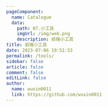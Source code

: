 ```yaml
---
pageComponent: 
  name: Catalogue
  data: 
    path: 07.小工具
    imgUrl: /img/web.png
    description: 前端小工具
title: 前端小工具
date: 2023-07-06 19:51:53
permalink: /tools/
sidebar: false
article: false
comment: false
editLink: false
author: 
  name: wuxin0011
  link: https://github.com/wuxin0011
---
```

